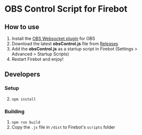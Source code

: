 # OBS Control Script for Firebot

## How to use
1. Install the [OBS Websocket plugin](https://github.com/Palakis/obs-websocket/releases) for OBS
2. Download the latest **obsControl.js** file from [Releases](https://github.com/ebiggz/firebot-script-obs-control/releases)
3. Add the **obsControl.js** as a startup script in Firebot (Settings > Advanced > Startup Scripts)
4. Restart Firebot and enjoy!

## Developers
### Setup
2. `npm install`

### Building
1. `npm run build`
2. Copy the `.js` file in `/dist` to Firebot's `scripts` folder
